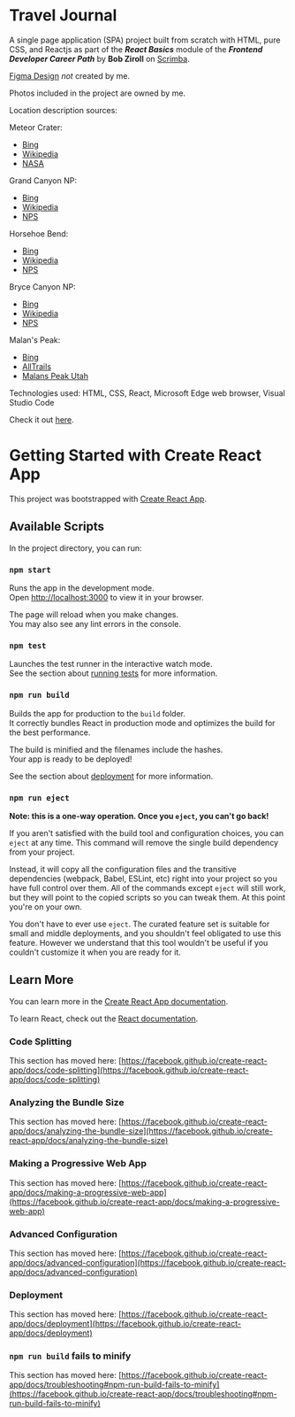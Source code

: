 # Travel Journal

A single page application (SPA) project built from scratch with HTML, pure CSS, and Reactjs as part of the ***React Basics*** module of the ***Frontend Developer Career Path*** by **Bob Ziroll** on [Scrimba](https://scrimba.com/learn/frontend/section-2-solo-project-co28748668d0f6071a25bad6c).

[Figma Design](https://www.figma.com/file/dAOEZiGht6ZuOQF3DhuOEo/Travel-Journal-(Copy)?node-id=0%3A1) _not_ created by me.

Photos included in the project are owned by me.

Location description sources:

Meteor Crater:

- [Bing](https://www.bing.com/search?q=meteor+crater+arizona&cvid=f9ccd10b68064814a0c18deaade354c3&aqs=edge.0.0l9.19298j0j4&FORM=ANAB01&PC=U531)
- [Wikipedia](https://en.wikipedia.org/wiki/Meteor_Crater)
- [NASA](https://earthobservatory.nasa.gov/images/148384/arizonas-meteor-crater)

Grand Canyon NP:

- [Bing](https://www.bing.com/search?q=grand+canyon+national+park&filters=ufn%3a%22grand+canyon+national+park%22+sid%3a%222d0d9b2e-d680-d14a-306e-014e42ebb1b4%22&qs=MB&pq=grand+ca&sc=8-8&cvid=9EF19FE9CDB344BB9D38FB48128972DA&FORM=QBRE&sp=1)
- [Wikipedia](https://en.wikipedia.org/wiki/Grand_Canyon_National_Park)
- [NPS](https://www.nps.gov/grca/index.htm)

Horsehoe Bend:

- [Bing](https://www.bing.com/search?q=horseshoe+bend+arizona&qs=LS&pq=horseshoe+bend+&sk=LS1&sc=8-15&cvid=90AE9498632B4C1D95FE4CBEAC28D4E3&FORM=QBRE&sp=2)
- [Wikipedia](https://en.wikipedia.org/wiki/Horseshoe_Bend_(Arizona))
- [NPS](https://www.nps.gov/places/hsb.htm)

Bryce Canyon NP:

- [Bing](https://www.bing.com/search?q=bryce+canyon+national+park&filters=ufn%3a%22bryce+canyon+national+park%22+sid%3a%224817c486-321a-9417-13e2-e65fc33642fe%22&qs=MB&pq=bryce+ca&sc=8-8&cvid=DCE4ABF126FC4357ABF2AE502591A4FF&FORM=QBRE&sp=1)
- [Wikipedia](https://en.wikipedia.org/wiki/Bryce_Canyon_National_Park)
- [NPS](https://www.nps.gov/brca/planyourvisit/index.htm)

Malan's Peak:

- [Bing](https://www.bing.com/search?q=malans+peak+ogden+utah&qs=UT&pq=malans+peak&sk=MT1UT2&sc=8-11&cvid=1A8CE0EAC7B943448A8E24BC86C5AB5B&FORM=QBRE&sp=4)
- [AllTrails](https://www.alltrails.com/trail/us/utah/malans-peak)
- [Malans Peak Utah](https://utah.com/hiking/malans-peak)

Technologies used: HTML, CSS, React, Microsoft Edge web browser, Visual Studio Code

Check it out [here](#).

# Getting Started with Create React App

This project was bootstrapped with [Create React App](https://github.com/facebook/create-react-app).

## Available Scripts

In the project directory, you can run:

### `npm start`

Runs the app in the development mode.\
Open [http://localhost:3000](http://localhost:3000) to view it in your browser.

The page will reload when you make changes.\
You may also see any lint errors in the console.

### `npm test`

Launches the test runner in the interactive watch mode.\
See the section about [running tests](https://facebook.github.io/create-react-app/docs/running-tests) for more information.

### `npm run build`

Builds the app for production to the `build` folder.\
It correctly bundles React in production mode and optimizes the build for the best performance.

The build is minified and the filenames include the hashes.\
Your app is ready to be deployed!

See the section about [deployment](https://facebook.github.io/create-react-app/docs/deployment) for more information.

### `npm run eject`

**Note: this is a one-way operation. Once you `eject`, you can't go back!**

If you aren't satisfied with the build tool and configuration choices, you can `eject` at any time. This command will remove the single build dependency from your project.

Instead, it will copy all the configuration files and the transitive dependencies (webpack, Babel, ESLint, etc) right into your project so you have full control over them. All of the commands except `eject` will still work, but they will point to the copied scripts so you can tweak them. At this point you're on your own.

You don't have to ever use `eject`. The curated feature set is suitable for small and middle deployments, and you shouldn't feel obligated to use this feature. However we understand that this tool wouldn't be useful if you couldn't customize it when you are ready for it.

## Learn More

You can learn more in the [Create React App documentation](https://facebook.github.io/create-react-app/docs/getting-started).

To learn React, check out the [React documentation](https://reactjs.org/).

### Code Splitting

This section has moved here: [https://facebook.github.io/create-react-app/docs/code-splitting](https://facebook.github.io/create-react-app/docs/code-splitting)

### Analyzing the Bundle Size

This section has moved here: [https://facebook.github.io/create-react-app/docs/analyzing-the-bundle-size](https://facebook.github.io/create-react-app/docs/analyzing-the-bundle-size)

### Making a Progressive Web App

This section has moved here: [https://facebook.github.io/create-react-app/docs/making-a-progressive-web-app](https://facebook.github.io/create-react-app/docs/making-a-progressive-web-app)

### Advanced Configuration

This section has moved here: [https://facebook.github.io/create-react-app/docs/advanced-configuration](https://facebook.github.io/create-react-app/docs/advanced-configuration)

### Deployment

This section has moved here: [https://facebook.github.io/create-react-app/docs/deployment](https://facebook.github.io/create-react-app/docs/deployment)

### `npm run build` fails to minify

This section has moved here: [https://facebook.github.io/create-react-app/docs/troubleshooting#npm-run-build-fails-to-minify](https://facebook.github.io/create-react-app/docs/troubleshooting#npm-run-build-fails-to-minify)
